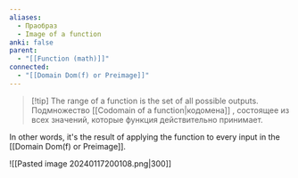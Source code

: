 ```yaml
---
aliases:
  - Праобраз
  - Image of a function
anki: false
parent:
  - "[[Function (math)]]"
connected:
  - "[[Domain Dom(f) or Preimage]]"
---
```


> [!tip] The range of a function
>  is the set of all possible outputs.
>  Подмножество [[Codomain of a function|кодомена]] , состоящее из всех значений, которые функция действительно принимает.

In other words, it's the result of applying the function to every input in the [[Domain Dom(f) or Preimage]].

![[Pasted image 20240117200108.png|300]]













